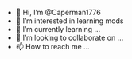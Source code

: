 - 👋 Hi, I’m @Caperman1776
- 👀 I’m interested in learning mods
- 🌱 I’m currently learning ...
- 💞️ I’m looking to collaborate on ...
- 📫 How to reach me ...

<!---
Caperman1776/Caperman1776 is a ✨ special ✨ repository because its `README.md` (this file) appears on your GitHub profile.
You can click the Preview link to take a look at your changes.
--->

